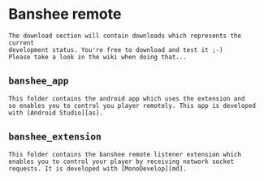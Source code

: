# Banshee remote
    The download section will contain downloads which represents the current
    development status. You're free to download and test it ;-)
    Please take a look in the wiki when doing that...

## `banshee_app`

    This folder contains the android app which uses the extension and
    so enables you to control you player remotely. This app is developed
    with [Android Studio][as].

## `banshee_extension`

    This folder contains the banshee remote listener extension which
    enables you to control your player by receiving network socket
    requests. It is developed with [MonoDevelop][md].


[as]: https://developer.android.com/studio/index.html
[md]: http://www.monodevelop.com/